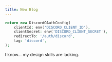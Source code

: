 ```yaml
---
title: New Blog
---
```


```php
return new DiscordOAuthConfig(
    clientId: env('DISCORD_CLIENT_ID'),
    clientSecret: env('DISCORD_CLIENT_SECRET'),
    redirectTo: '/auth/discord',
    tag: 'discord',
);
```

I know… my design skills are lacking.